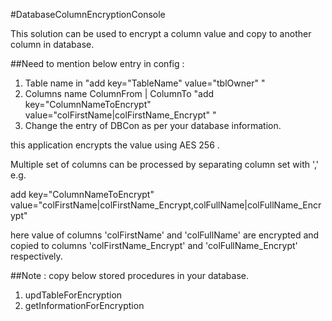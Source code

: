 #DatabaseColumnEncryptionConsole

This solution can be used to encrypt a column value and copy to another column in database.

##Need to mention below entry in config :
1. Table name in "add key="TableName" value="tblOwner" "
2. Columns name ColumnFrom | ColumnTo "add key="ColumnNameToEncrypt" value="colFirstName|colFirstName_Encrypt" "
3. Change the entry of DBCon as per your database information.

this application encrypts the value using AES 256 .

Multiple set of columns can be processed by separating column set with ',' e.g.

add key="ColumnNameToEncrypt" value="colFirstName|colFirstName_Encrypt,colFullName|colFullName_Encrypt"

here value of columns 'colFirstName' and 'colFullName' are encrypted and copied to columns 'colFirstName_Encrypt' and 'colFullName_Encrypt' respectively.

##Note : copy below stored procedures in your database.
1. updTableForEncryption
2. getInformationForEncryption
